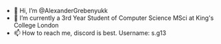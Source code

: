 - 👋 Hi, I’m @AlexanderGrebenyukk
- 🌱 I’m currently a 3rd Year Student of Computer Science MSci at King's College London
- 📫 How to reach me, discord is best. Username: s.g13
